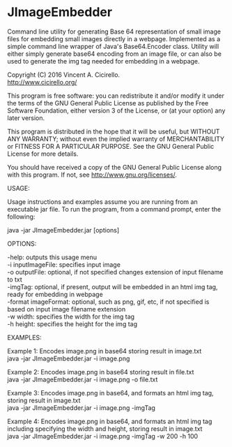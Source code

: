 # JImageEmbedder
Command line utility for generating Base 64 representation of small image files for embedding small images directly in a webpage. Implemented as a simple command line wrapper of Java's Base64.Encoder class. Utility will either simply generate base64 encoding from an image file, or can also be used to generate the img tag needed for embedding in a webpage.

Copyright (C) 2016 Vincent A. Cicirello.<br>
http://www.cicirello.org/
 
This program is free software: you can redistribute it and/or modify
it under the terms of the GNU General Public License as published by
the Free Software Foundation, either version 3 of the License, or
(at your option) any later version.
 
This program is distributed in the hope that it will be useful,
but WITHOUT ANY WARRANTY; without even the implied warranty of
MERCHANTABILITY or FITNESS FOR A PARTICULAR PURPOSE.  See the
GNU General Public License for more details.
 
You should have received a copy of the GNU General Public License
along with this program.  If not, see <http://www.gnu.org/licenses/>.
 
 
USAGE:

Usage instructions and examples assume you are running from an executable jar file.
To run the program, from a command prompt, enter the following:

java -jar JImageEmbedder.jar [options]

OPTIONS:

-help: outputs this usage menu<br>
-i inputImageFile: specifies input image<br>
-o outputFile: optional, if not specified changes extension of input filename to txt<br>
-imgTag: optional, if present, output will be embedded in an html img tag, ready for embedding in webpage<br>
-format imageFormat: optional, such as png, gif, etc, if not specified is based on input image filename extension<br>
-w width: specifies the width for the img tag<br>
-h height: specifies the height for the img tag<br>

EXAMPLES:

Example 1: Encodes image.png in base64 storing result in image.txt <br>
java -jar JImageEmbedder.jar -i image.png

Example 2: Encodes image.png in base64 storing result in file.txt <br>
java -jar JImageEmbedder.jar -i image.png -o file.txt

Example 3: Encodes image.png in base64, and formats an html img tag, storing result in image.txt <br>
java -jar JImageEmbedder.jar -i image.png -imgTag

Example 4: Encodes image.png in base64, and formats an html img tag including specifying the width and height, storing result in image.txt <br>
java -jar JImageEmbedder.jar -i image.png -imgTag -w 200 -h 100

